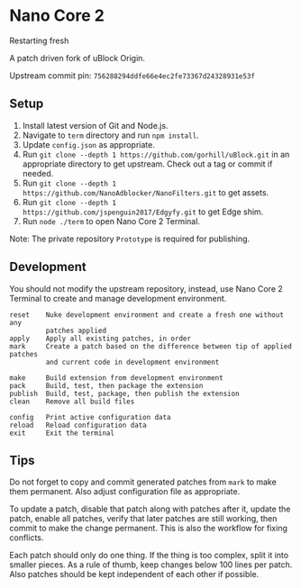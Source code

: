 # Nano Core 2

Restarting fresh

A patch driven fork of uBlock Origin.

Upstream commit pin: `756288294ddfe66e4ec2fe73367d24328931e53f`

## Setup

1. Install latest version of Git and Node.js.
2. Navigate to `term` directory and run `npm install`.
3. Update `config.json` as appropriate.
4. Run `git clone --depth 1 https://github.com/gorhill/uBlock.git` in an
   appropriate directory to get upstream. Check out a tag or commit if needed.
5. Run `git clone --depth 1 https://github.com/NanoAdblocker/NanoFilters.git`
   to get assets.
6. Run `git clone --depth 1 https://github.com/jspenguin2017/Edgyfy.git` to
   get Edge shim.
7. Run `node ./term` to open Nano Core 2 Terminal.

Note: The private repository `Prototype` is required for publishing.

## Development

You should not modify the upstream repository, instead, use Nano Core 2
Terminal to create and manage development environment.

```
reset    Nuke development environment and create a fresh one without any
         patches applied
apply    Apply all existing patches, in order
mark     Create a patch based on the difference between tip of applied patches
         and current code in development environment

make     Build extension from development environment
pack     Build, test, then package the extension
publish  Build, test, package, then publish the extension
clean    Remove all build files

config   Print active configuration data
reload   Reload configuration data
exit     Exit the terminal
```

## Tips

Do not forget to copy and commit generated patches from `mark` to make them
permanent. Also adjust configuration file as appropriate.

To update a patch, disable that patch along with patches after it, update the
patch, enable all patches, verify that later patches are still working, then
commit to make the change permanent. This is also the workflow for fixing
conflicts.

Each patch should only do one thing. If the thing is too complex, split it into
smaller pieces. As a rule of thumb, keep changes below 100 lines per patch.
Also patches should be kept independent of each other if possible.
